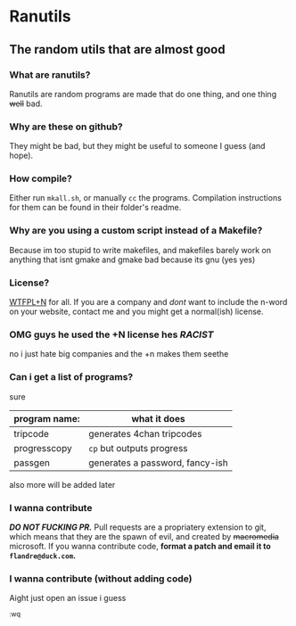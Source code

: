 # Ranutils
## The random utils that are almost good

### What are ranutils?
Ranutils are random programs are made that do one thing, and one thing ~~well~~ bad.
### Why are these on github?
They might be bad, but they might be useful to someone I guess (and hope).
### How compile?
Either run `mkall.sh`, or manually `cc` the programs.
Compilation instructions for them can be found in their folder's readme.
### Why are you using a custom script instead of a Makefile?
Because im too stupid to write makefiles, and makefiles barely work on anything that isnt gmake
and gmake bad because its gnu (yes yes)
### License?
[WTFPL](https://wtfpl.net/txt/copying/)[+N](https://plusnigger.autism.exposed) for all. If you are a company and *dont* want to include the n-word on your website,
contact me and you might get a normal(ish) license.
### OMG guys he used the +N license hes ***RACIST***
no i just hate big companies and the +n makes them seethe
### Can i get a list of programs?
sure

| program name: | what it does                    |
|---------------|---------------------------------|
| tripcode      | generates 4chan tripcodes       |
| progresscopy  | `cp` but outputs progress       |
| passgen       | generates a password, fancy-ish |

also more will be added later
### I wanna contribute
***DO NOT FUCKING PR.*** Pull requests are a propriatery extension to git, which means
that they are the spawn of evil, and created by ~~macromedia~~ microsoft. If you wanna
contribute code, **format a patch and email it to `flandre@duck.com`.**
### I wanna contribute (without adding code)
Aight just open an issue i guess

<sub>:wq</sub>
